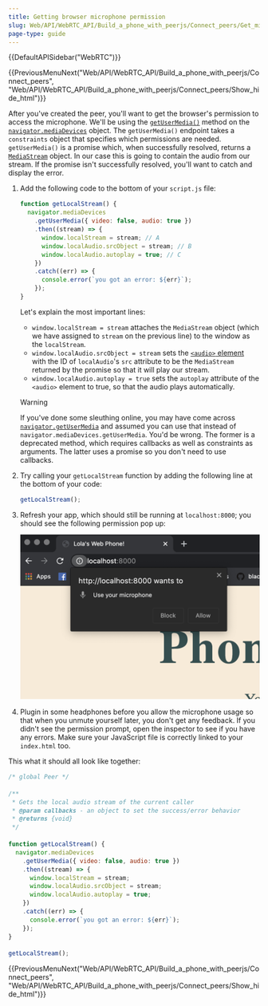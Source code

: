 ```yaml
---
title: Getting browser microphone permission
slug: Web/API/WebRTC_API/Build_a_phone_with_peerjs/Connect_peers/Get_microphone_permission
page-type: guide
---
```


{{DefaultAPISidebar("WebRTC")}}

{{PreviousMenuNext("Web/API/WebRTC_API/Build_a_phone_with_peerjs/Connect_peers", "Web/API/WebRTC_API/Build_a_phone_with_peerjs/Connect_peers/Show_hide_html")}}

After you've created the peer, you'll want to get the browser's permission to access the microphone. We'll be using the [`getUserMedia()`](/en-US/docs/Web/API/MediaDevices/getUserMedia) method on the [`navigator.mediaDevices`](/en-US/docs/Web/API/Navigator/mediaDevices) object.
The `getUserMedia()` endpoint takes a `constraints` object that specifies which permissions are needed. `getUserMedia()` is a promise which, when successfully resolved, returns a [`MediaStream`](/en-US/docs/Web/API/MediaStream) object. In our case this is going to contain the audio from our stream. If the promise isn't successfully resolved, you'll want to catch and display the error.

1. Add the following code to the bottom of your `script.js` file:

   ```js
   function getLocalStream() {
     navigator.mediaDevices
       .getUserMedia({ video: false, audio: true })
       .then((stream) => {
         window.localStream = stream; // A
         window.localAudio.srcObject = stream; // B
         window.localAudio.autoplay = true; // C
       })
       .catch((err) => {
         console.error(`you got an error: ${err}`);
       });
   }
   ```

   Let's explain the most important lines:

   - `window.localStream = stream` attaches the `MediaStream` object (which we have assigned to `stream` on the previous line) to the window as the `localStream`.
   - `window.localAudio.srcObject = stream` sets the [`<audio>` element](/en-US/docs/Web/HTML/Reference/Element/audio) with the ID of `localAudio`'s `src` attribute to be the `MediaStream` returned by the promise so that it will play our stream.
   - `window.localAudio.autoplay = true` sets the `autoplay` attribute of the `<audio>` element to true, so that the audio plays automatically.

   > [!WARNING]
   > If you've done some sleuthing online, you may have come across [`navigator.getUserMedia`](/en-US/docs/Web/API/Navigator/getUserMedia) and assumed you can use that instead of `navigator.mediaDevices.getUserMedia`. You'd be wrong. The former is a deprecated method, which requires callbacks as well as constraints as arguments. The latter uses a promise so you don't need to use callbacks.

2. Try calling your `getLocalStream` function by adding the following line at the bottom of your code:

   ```js
   getLocalStream();
   ```

3. Refresh your app, which should still be running at `localhost:8000`; you should see the following permission pop up:

   ![A browser permission dialogue box which says "http://localhost:8000 wants to use your microphone" with two options: "block" and "allow"](use_microphone_dialogue_box.png)

4. Plugin in some headphones before you allow the microphone usage so that when you unmute yourself later, you don't get any feedback. If you didn't see the permission prompt, open the inspector to see if you have any errors. Make sure your JavaScript file is correctly linked to your `index.html` too.

This what it should all look like together:

```js
/* global Peer */

/**
 * Gets the local audio stream of the current caller
 * @param callbacks - an object to set the success/error behavior
 * @returns {void}
 */

function getLocalStream() {
  navigator.mediaDevices
    .getUserMedia({ video: false, audio: true })
    .then((stream) => {
      window.localStream = stream;
      window.localAudio.srcObject = stream;
      window.localAudio.autoplay = true;
    })
    .catch((err) => {
      console.error(`you got an error: ${err}`);
    });
}

getLocalStream();
```

{{PreviousMenuNext("Web/API/WebRTC_API/Build_a_phone_with_peerjs/Connect_peers", "Web/API/WebRTC_API/Build_a_phone_with_peerjs/Connect_peers/Show_hide_html")}}

